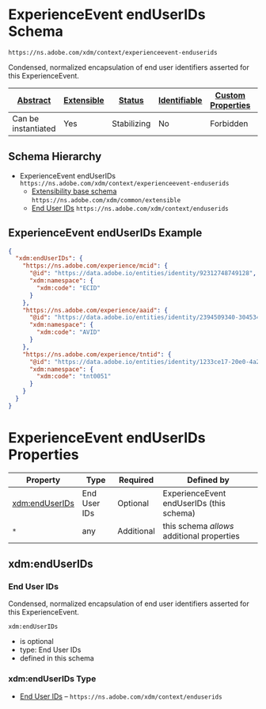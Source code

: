 
# ExperienceEvent endUserIDs Schema

```
https://ns.adobe.com/xdm/context/experienceevent-enduserids
```

Condensed, normalized encapsulation of end user identifiers asserted for this ExperienceEvent.

| [Abstract](../../abstract.md) | [Extensible](../../extensions.md) | [Status](../../status.md) | [Identifiable](../../id.md) | [Custom Properties](../../extensions.md) | [Additional Properties](../../extensions.md) | Defined In |
|-------------------------------|-----------------------------------|---------------------------|-----------------------------|------------------------------------------|----------------------------------------------|------------|
| Can be instantiated | Yes | Stabilizing | No | Forbidden | Permitted | [context/experienceevent-enduserids.schema.json](context/experienceevent-enduserids.schema.json) |
## Schema Hierarchy

* ExperienceEvent endUserIDs `https://ns.adobe.com/xdm/context/experienceevent-enduserids`
  * [Extensibility base schema](../common/extensible.schema.md) `https://ns.adobe.com/xdm/common/extensible`
  * [End User IDs](enduserids.schema.md) `https://ns.adobe.com/xdm/context/enduserids`


## ExperienceEvent endUserIDs Example
```json
{
  "xdm:endUserIDs": {
    "https://ns.adobe.com/experience/mcid": {
      "@id": "https://data.adobe.io/entities/identity/92312748749128",
      "xdm:namespace": {
        "xdm:code": "ECID"
      }
    },
    "https://ns.adobe.com/experience/aaid": {
      "@id": "https://data.adobe.io/entities/identity/2394509340-30453470347",
      "xdm:namespace": {
        "xdm:code": "AVID"
      }
    },
    "https://ns.adobe.com/experience/tntid": {
      "@id": "https://data.adobe.io/entities/identity/1233ce17-20e0-4a2c-8198-2a77fd60cf4d",
      "xdm:namespace": {
        "xdm:code": "tnt0051"
      }
    }
  }
}
```

# ExperienceEvent endUserIDs Properties

| Property | Type | Required | Defined by |
|----------|------|----------|------------|
| [xdm:endUserIDs](#xdmenduserids) | End User IDs | Optional | ExperienceEvent endUserIDs (this schema) |
| `*` | any | Additional | this schema *allows* additional properties |

## xdm:endUserIDs
### End User IDs

Condensed, normalized encapsulation of end user identifiers asserted for this ExperienceEvent.

`xdm:endUserIDs`
* is optional
* type: End User IDs
* defined in this schema

### xdm:endUserIDs Type


* [End User IDs](enduserids.schema.md) – `https://ns.adobe.com/xdm/context/enduserids`




